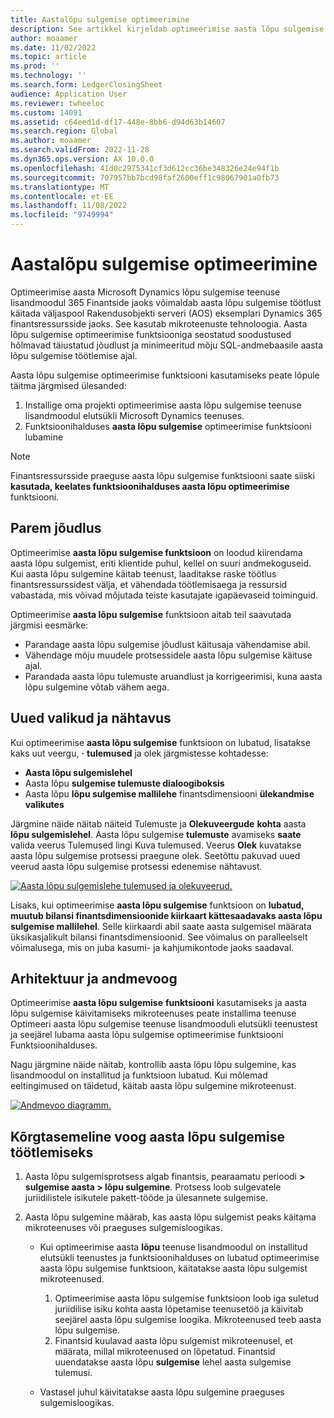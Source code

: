 ```yaml
---
title: Aastalõpu sulgemise optimeerimine
description: See artikkel kirjeldab optimeerimise aasta lõpu sulgemise teenuse lisandmoodulit, mis on saadaval pearaamatu aasta lõpu sulgemise protsessis.
author: moaamer
ms.date: 11/02/2022
ms.topic: article
ms.prod: ''
ms.technology: ''
ms.search.form: LedgerClosingSheet
audience: Application User
ms.reviewer: twheeloc
ms.custom: 14091
ms.assetid: c64eed1d-df17-448e-8bb6-d94d63b14607
ms.search.region: Global
ms.author: moaamer
ms.search.validFrom: 2022-11-28
ms.dyn365.ops.version: AX 10.0.0
ms.openlocfilehash: 41d0c2975341cf3d612cc36be348326e24e94f1b
ms.sourcegitcommit: 707957bb7bcd98faf2600eff1c98067901a0fb73
ms.translationtype: MT
ms.contentlocale: et-EE
ms.lasthandoff: 11/08/2022
ms.locfileid: "9749994"
---
```

# <a name="optimize-year-end-close"></a>Aastalõpu sulgemise optimeerimine

Optimeerimise aasta Microsoft Dynamics lõpu sulgemise teenuse lisandmoodul 365 Finantside jaoks võimaldab aasta lõpu sulgemise töötlust käitada väljaspool Rakendusobjekti serveri (AOS) eksemplari Dynamics 365 finantsressursside jaoks. See kasutab mikroteenuste tehnoloogia. Aasta lõpu sulgemise optimeerimise funktsiooniga seostatud soodustused hõlmavad täiustatud jõudlust ja minimeeritud mõju SQL-andmebaasile aasta lõpu sulgemise töötlemise ajal.

Aasta lõpu sulgemise optimeerimise funktsiooni kasutamiseks peate lõpule täitma järgmised ülesanded:

1. Installige oma projekti optimeerimise aasta lõpu sulgemise teenuse lisandmoodul elutsükli Microsoft Dynamics teenuses.
2. Funktsioonihalduses **aasta lõpu sulgemise** optimeerimise funktsiooni lubamine

> [!NOTE]
> Finantsressursside praeguse aasta lõpu sulgemise funktsiooni saate siiski **kasutada, keelates funktsioonihalduses aasta lõpu optimeerimise** funktsiooni.

## <a name="improved-performance"></a>Parem jõudlus

Optimeerimise **aasta lõpu sulgemise funktsioon** on loodud kiirendama aasta lõpu sulgemist, eriti klientide puhul, kellel on suuri andmekoguseid. Kui aasta lõpu sulgemine käitab teenust, laaditakse raske töötlus finantsressurssidest välja, et vähendada töötlemisaega ja ressursid vabastada, mis võivad mõjutada teiste kasutajate igapäevaseid toiminguid.

Optimeerimise **aasta lõpu sulgemise** funktsioon aitab teil saavutada järgmisi eesmärke:

- Parandage aasta lõpu sulgemise jõudlust käitusaja vähendamise abil.
- Vähendage mõju muudele protsessidele aasta lõpu sulgemise käituse ajal.
- Parandada aasta lõpu tulemuste aruandlust ja korrigeerimisi, kuna aasta lõpu sulgemine võtab vähem aega.

## <a name="new-options-and-visibility"></a>Uued valikud ja nähtavus

Kui optimeerimise **aasta lõpu sulgemise** funktsioon on lubatud, lisatakse kaks uut veergu, **·** **tulemused** ja olek järgmistesse kohtadesse:

- **Aasta lõpu sulgemislehel**
- Aasta lõpu **sulgemise tulemuste dialoogiboksis**
- Aasta lõpu **lõpu sulgemise mallilehe** finantsdimensiooni **ülekandmise valikutes**

Järgmine näide näitab näiteid Tulemuste ja **Olekuveergude** **kohta** aasta **lõpu sulgemislehel**. Aasta lõpu sulgemise **tulemuste** avamiseks **saate** valida veerus Tulemused lingi Kuva tulemused. Veerus **Olek** kuvatakse aasta lõpu sulgemise protsessi praegune olek. Seetõttu pakuvad uued veerud aasta lõpu sulgemise protsessi edenemise nähtavust.

[![Aasta lõpu sulgemislehe tulemused ja olekuveerud.](./media/Yearendclose.jpg)](./media/Yearendclose.jpg)

Lisaks, kui optimeerimise **aasta lõpu sulgemise** funktsioon on **lubatud,** **muutub bilansi finantsdimensioonide kiirkaart kättesaadavaks aasta lõpu sulgemise mallilehel**. Selle kiirkaardi abil saate aasta sulgemisel määrata üksikasjalikult bilansi finantsdimensioonid. See võimalus on paralleelselt võimalusega, mis on juba kasumi- ja kahjumikontode jaoks saadaval.

## <a name="architecture-and-data-flow"></a>Arhitektuur ja andmevoog

Optimeerimise **aasta lõpu sulgemise** **funktsiooni** kasutamiseks ja aasta lõpu sulgemise käivitamiseks mikroteenuses peate installima teenuse Optimeeri aasta lõpu sulgemise teenuse lisandmooduli elutsükli teenustest ja seejärel lubama aasta lõpu sulgemise optimeerimise funktsiooni Funktsioonihalduses.

Nagu järgmine näide näitab, kontrollib aasta lõpu lõpu sulgemine, kas lisandmoodul on installitud ja funktsioon lubatud. Kui mõlemad eeltingimused on täidetud, käitab aasta lõpu sulgemine mikroteenust.

[![Andmevoo diagramm.](./media/Lifecycle-services.jpg)](./media/Lifecycle-services.jpg)

## <a name="high-level-flow-for-year-end-close-processing"></a>Kõrgtasemeline voog aasta lõpu sulgemise töötlemiseks

1. Aasta lõpu sulgemisprotsess algab finantsis, pearaamatu perioodi **\> sulgemise aasta \> lõpu sulgemine**. Protsess loob sulgevatele juriidilistele isikutele pakett-tööde ja ülesannete sulgemise.
2. Aasta lõpu sulgemine määrab, kas aasta lõpu sulgemist peaks käitama mikroteenuses või praeguses sulgemisloogikas.

    - Kui optimeerimise aasta **lõpu** teenuse lisandmoodul on installitud elutsükli teenustes ja funktsioonihalduses on lubatud optimeerimise aasta lõpu sulgemise funktsioon, käitatakse aasta lõpu sulgemist mikroteenused.

        1. Optimeerimise aasta lõpu sulgemise funktsioon loob iga suletud juriidilise isiku kohta aasta lõpetamise teenusetöö ja käivitab seejärel aasta lõpu sulgemise loogika. Mikroteenused teeb aasta lõpu sulgemise.
        2. Finantsid kuulavad aasta lõpu sulgemist mikroteenusel, et määrata, millal mikroteenused on lõpetatud. Finantsid uuendatakse aasta lõpu **sulgemise** lehel aasta sulgemise tulemusi.

    - Vastasel juhul käivitatakse aasta lõpu sulgemine praeguses sulgemisloogikas.
